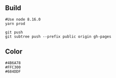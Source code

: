 ## Build
```
#Use node 8.16.0
yarn prod
```
```
git push
git subtree push --prefix public origin gh-pages
```

## Color
```
#4B6A78
#FFC300
#684DDF
```



